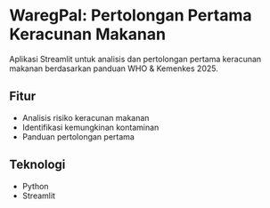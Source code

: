 # WaregPal: Pertolongan Pertama Keracunan Makanan

Aplikasi Streamlit untuk analisis dan pertolongan pertama keracunan makanan berdasarkan panduan WHO & Kemenkes 2025.

## Fitur
- Analisis risiko keracunan makanan
- Identifikasi kemungkinan kontaminan
- Panduan pertolongan pertama

## Teknologi
- Python
- Streamlit
